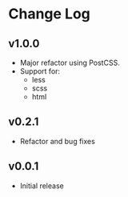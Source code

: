 # Change Log

## v1.0.0
- Major refactor using PostCSS.
- Support for:
    - less
    - scss
    - html

## v0.2.1
- Refactor and bug fixes

## v0.0.1

- Initial release
